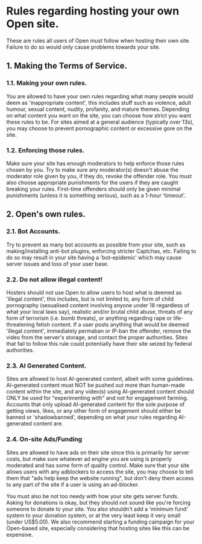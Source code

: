 # Rules regarding hosting your own Open site.
These are rules all users of Open *must* follow when hosting their own site. Failure to do so would only cause problems towards your site.
## 1. Making the Terms of Service.
### 1.1. Making your own rules.
You are allowed to have your own rules regarding what many people would deem as 'inappropriate content', this includes stuff such as violence, adult humour, sexual content, nudity, profanity, and mature themes.
Depending on what content you want on the site, you can choose how strict you want these rules to be. For sites aimed at a general audience (typically over 13s), you may choose to prevent pornographic content or excessive gore on the site.
### 1.2. Enforcing those rules.
Make sure your site has enough moderators to help enforce those rules chosen by you. Try to make sure any moderator(s) doesn't abuse the moderator role given by you, if they do, revoke the offender role. 
You must also choose appropriate punishments for the users if they are caught breaking your rules. First-time offenders should only be given minimal punishments (unless it is something serious), such as a 1-hour 'timeout'.
## 2. Open's own rules.
### 2.1. Bot Accounts.
Try to prevent as many bot accounts as possible from your site, such as making/installing anti-bot plugins, enforcing stricter Captchas, etc. Failing to do so may result in your site having a 'bot-epidemic' which may cause server issues and loss of your user base.
### 2.2. Do not allow illegal content!
Hosters should not use Open to allow users to host what is deemed as 'illegal content', this includes, but is not limited to, any form of child pornography (sexualised content involving anyone under 18 regardless of what your local laws say), realistic and/or brutal child abuse,
threats of any form of terrorism (i.e. bomb threats), or anything regarding rape or life-threatening fetish content. If a user posts anything that would be deemed 'illegal content', immediately permaban or IP-ban the offender, remove the video from the server's storage, and contact the proper authorities. Sites that fail to follow this rule could potentially have their site seized by federal authorities.
### 2.3. AI Generated Content.
Sites are allowed to host AI-generated content, albeit with some guidelines. AI-generated content must NOT be pushed out more than human-made content within the site, and any video(s) using AI-generated content should ONLY be used for "experimenting with" and not for engagement farming. Accounts that only upload AI-generated content for the sole purpose of getting views, likes, or any other form of engagement should either be banned or 'shadowbanned', depending on what *your* rules regarding AI-generated content are.
### 2.4. On-site Ads/Funding
Sites are allowed to have ads on their site since this is primarily for server costs, but make sure whatever ad engine you are using is properly moderated and has some form of quality control. Make sure that your site allows users with any adblockers to access the site, you may choose to tell them that "ads help keep the website running", but don't deny them access to any part of the site if a user is using an ad-blocker.

You must also be not too needy with how your site gets server funds. Asking for donations is okay, but they should not sound like you're forcing someone to donate to your site. You also shouldn't add a 'minimum fund' system to your donation system, or at the very least keep it very small (under US$5.00). We also recommend starting a funding campaign for your Open-based site, especially considering that hosting sites like this can be expensive.

